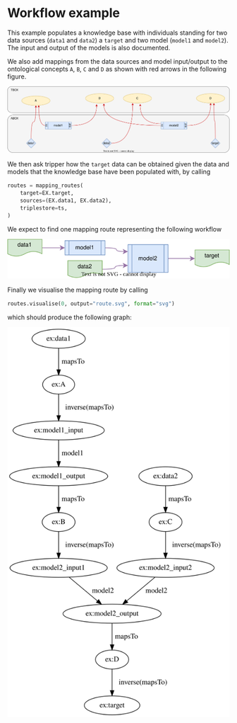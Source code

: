 Workflow example
================
This example populates a knowledge base with individuals standing for two
data sources (`data1` and `data2`) a `target` and two model (`model1` and
`model2`).
The input and output of the models is also documented.

We also add mappings from the data sources and model input/output to the
ontological concepts `A`, `B`, `C` and `D` as shown with red arrows in the
following figure.

![Knowledge base](knowledge-base.svg)

We then ask tripper how the `target` data can be obtained given the data
and models that the knowledge base have been populated with, by calling

```python
routes = mapping_routes(
    target=EX.target,
    sources=(EX.data1, EX.data2),
    triplestore=ts,
)
```


We expect to find one mapping route representing the following workflow

![Workflow](workflow.svg)

Finally we visualise the mapping route by calling

```python
routes.visualise(0, output="route.svg", format="svg")
```

which should produce the following graph:

![Mapping route](route.svg)
